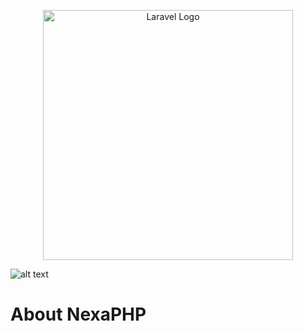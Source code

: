 <p align="center"><a href="https://laravel.com" target="_blank"><img src="https://avatars.githubusercontent.com/u/232864543?s=96&v=4" width="400" alt="Laravel Logo"></a></p>


![alt text](https://avatars.githubusercontent.com/u/232864543?s=96&v=4 "nexaphp")

# About NexaPHP

